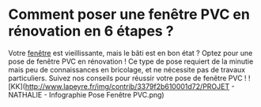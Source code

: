 ##
# **Comment poser une fenêtre PVC en rénovation en 6 étapes ?**
Votre [fenêtre](https://www.lapeyre.fr/fenetres-CCU0003) est vieillissante, mais le bâti est en bon état ? Optez pour une pose de fenêtre PVC en rénovation ! Ce type de pose requiert de la minutie mais peu de connaissances en bricolage, et ne nécessite pas de travaux particuliers. Suivez nos conseils pour réussir votre pose de fenêtre PVC !
![KK](http://www.lapeyre.fr/img/contrib/3379f2b610001d72/PROJET - NATHALIE - Infographie Pose Fenêtre PVC.png)